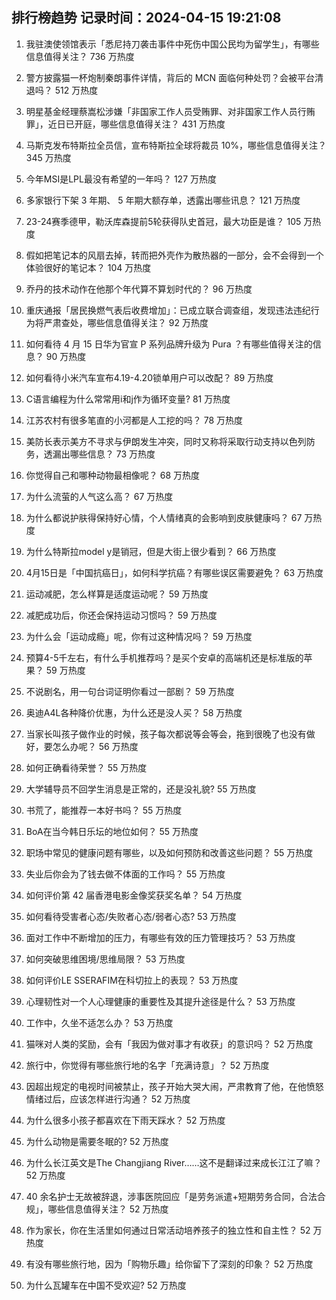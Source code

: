 
## 排行榜趋势 记录时间：2024-04-15 19:21:08
  
  1. 我驻澳使领馆表示「悉尼持刀袭击事件中死伤中国公民均为留学生」，有哪些信息值得关注？ 736 万热度
    
  2. 警方披露猫一杯炮制秦朗事件详情，背后的 MCN 面临何种处罚？会被平台清退吗？ 512 万热度
    
  3. 明星基金经理蔡嵩松涉嫌「非国家工作人员受贿罪、对非国家工作人员行贿罪」，近日已开庭，哪些信息值得关注？ 431 万热度
    
  4. 马斯克发布特斯拉全员信，宣布特斯拉全球将裁员 10%，哪些信息值得关注？ 345 万热度
    
  5. 今年MSI是LPL最没有希望的一年吗？ 127 万热度
    
  6. 多家银行下架 3 年期、 5 年期大额存单，透露出哪些讯息？ 121 万热度
    
  7. 23-24赛季德甲，勒沃库森提前5轮获得队史首冠，最大功臣是谁？ 105 万热度
    
  8. 假如把笔记本的风扇去掉，转而把外壳作为散热器的一部分，会不会得到一个体验很好的笔记本？ 104 万热度
    
  9. 乔丹的技术动作在他那个年代算不算划时代的？ 96 万热度
    
  10. 重庆通报「居民换燃气表后收费增加」：已成立联合调查组，发现违法违纪行为将严肃查处，哪些信息值得关注？ 92 万热度
    
  11. 如何看待 4 月 15 日华为官宣 P 系列品牌升级为 Pura ？有哪些值得关注的信息？ 90 万热度
    
  12. 如何看待小米汽车宣布4.19-4.20锁单用户可以改配？ 89 万热度
    
  13. C语言编程为什么常常用i和j作为循环变量? 81 万热度
    
  14. 江苏农村有很多笔直的小河都是人工挖的吗？ 78 万热度
    
  15. 美防长表示美方不寻求与伊朗发生冲突，同时又称将采取行动支持以色列防务，透漏出哪些信息？ 73 万热度
    
  16. 你觉得自己和哪种动物最相像呢？ 68 万热度
    
  17. 为什么流萤的人气这么高？ 67 万热度
    
  18. 为什么都说护肤得保持好心情，个人情绪真的会影响到皮肤健康吗？ 67 万热度
    
  19. 为什么特斯拉model y是销冠，但是大街上很少看到？ 66 万热度
    
  20. 4月15日是「中国抗癌日」，如何科学抗癌？有哪些误区需要避免？ 63 万热度
    
  21. 运动减肥，怎么样算是适度运动呢？ 59 万热度
    
  22. 减肥成功后，你还会保持运动习惯吗？ 59 万热度
    
  23. 为什么会「运动成瘾」呢，你有过这种情况吗？ 59 万热度
    
  24. 预算4-5千左右，有什么手机推荐吗？是买个安卓的高端机还是标准版的苹果？ 59 万热度
    
  25. 不说剧名，用一句台词证明你看过一部剧？ 59 万热度
    
  26. 奥迪A4L各种降价优惠，为什么还是没人买？ 58 万热度
    
  27. 当家长叫孩子做作业的时候，孩子每次都说等会等会，拖到很晚了也没有做好，要怎么办呢？ 56 万热度
    
  28. 如何正确看待荣誉？ 55 万热度
    
  29. 大学辅导员不回学生消息是正常的，还是没礼貌? 55 万热度
    
  30. 书荒了，能推荐一本好书吗？ 55 万热度
    
  31. BoA在当今韩日乐坛的地位如何？ 55 万热度
    
  32. 职场中常见的健康问题有哪些，以及如何预防和改善这些问题？ 55 万热度
    
  33. 失业后你会为了钱去做不体面的工作吗？ 55 万热度
    
  34. 如何评价第 42 届香港电影金像奖获奖名单？ 54 万热度
    
  35. 如何看待受害者心态/失败者心态/弱者心态? 53 万热度
    
  36. 面对工作中不断增加的压力，有哪些有效的压力管理技巧？ 53 万热度
    
  37. 如何突破思维困境/思维局限？ 53 万热度
    
  38. 如何评价LE SSERAFIM在科切拉上的表现？ 53 万热度
    
  39. 心理韧性对一个人心理健康的重要性及其提升途径是什么？ 53 万热度
    
  40. 工作中，久坐不适怎么办？ 53 万热度
    
  41. 猫咪对人类的奖励，会有「我因为做对事才有收获」的意识吗？ 52 万热度
    
  42. 旅行中，你觉得有哪些旅行地的名字「充满诗意」？ 52 万热度
    
  43. 因超出规定的电视时间被禁止，孩子开始大哭大闹，严肃教育了他，在他愤怒情绪过后，应该怎样进行沟通？ 52 万热度
    
  44. 为什么很多小孩子都喜欢在下雨天踩水？ 52 万热度
    
  45. 为什么动物是需要冬眠的? 52 万热度
    
  46. 为什么长江英文是The Changjiang River……这不是翻译过来成长江江了嘛？ 52 万热度
    
  47. 40 余名护士无故被辞退，涉事医院回应「是劳务派遣+短期劳务合同，合法合规」，哪些信息值得关注？ 52 万热度
    
  48. 作为家长，你在生活里如何通过日常活动培养孩子的独立性和自主性？ 52 万热度
    
  49. 有没有哪些旅行地，因为「购物乐趣」给你留下了深刻的印象？ 52 万热度
    
  50. 为什么瓦罐车在中国不受欢迎? 52 万热度
    